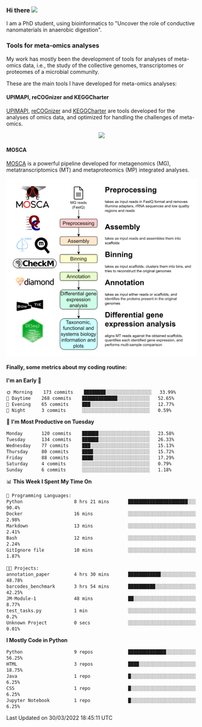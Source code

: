### Hi there <img src="https://media.giphy.com/media/hvRJCLFzcasrR4ia7z/giphy.gif" width="25px">

I am a PhD student, using bioinformatics to "Uncover the role of conductive nanomaterials in anaerobic digestion".

### Tools for meta-omics analyses

My work has mostly been the development of tools for analyses of meta-omics data, i.e., the study of the collective genomes, transcriptomes or proteomes of a microbial community.

These are the main tools I have developed for meta-omics analyses:

#### UPIMAPI, reCOGnizer and KEGGCharter

[UPIMAPI](https://github.com/iquasere/UPIMAPI), [reCOGnizer](https://github.com/iquasere/reCOGnizer) and [KEGGCharter](https://github.com/iquasere/KEGGCharter) are tools developed for the analyses of omics data, and optimized for handling the challenges of meta-omics.

<p align="center">
    <img src="assets/annotation_paper.png">
</p>

#### MOSCA

[MOSCA](https://github.com/iquasere/MOSCA) is a powerful pipeline developed for metagenomics (MG), metatranscriptomics (MT) and metaproteomics (MP) integrated analyses.

<p align="center">
    <img src="assets/mosca_workflow.png" align="center" width="700">
</p>


#### Finally, some metrics about my coding routine:

<!--START_SECTION:waka-->
**I'm an Early 🐤** 

```text
🌞 Morning    173 commits    ████████░░░░░░░░░░░░░░░░░   33.99% 
🌆 Daytime    268 commits    █████████████░░░░░░░░░░░░   52.65% 
🌃 Evening    65 commits     ███░░░░░░░░░░░░░░░░░░░░░░   12.77% 
🌙 Night      3 commits      ░░░░░░░░░░░░░░░░░░░░░░░░░   0.59%

```
📅 **I'm Most Productive on Tuesday** 

```text
Monday       120 commits    ██████░░░░░░░░░░░░░░░░░░░   23.58% 
Tuesday      134 commits    ██████░░░░░░░░░░░░░░░░░░░   26.33% 
Wednesday    77 commits     ███░░░░░░░░░░░░░░░░░░░░░░   15.13% 
Thursday     80 commits     ████░░░░░░░░░░░░░░░░░░░░░   15.72% 
Friday       88 commits     ████░░░░░░░░░░░░░░░░░░░░░   17.29% 
Saturday     4 commits      ░░░░░░░░░░░░░░░░░░░░░░░░░   0.79% 
Sunday       6 commits      ░░░░░░░░░░░░░░░░░░░░░░░░░   1.18%

```


📊 **This Week I Spent My Time On** 

```text
💬 Programming Languages: 
Python                   8 hrs 21 mins       ██████████████████████░░░   90.4% 
Docker                   16 mins             ░░░░░░░░░░░░░░░░░░░░░░░░░   2.98% 
Markdown                 13 mins             ░░░░░░░░░░░░░░░░░░░░░░░░░   2.41% 
Bash                     12 mins             ░░░░░░░░░░░░░░░░░░░░░░░░░   2.24% 
GitIgnore file           10 mins             ░░░░░░░░░░░░░░░░░░░░░░░░░   1.87%

🐱‍💻 Projects: 
annotation_paper         4 hrs 30 mins       ████████████░░░░░░░░░░░░░   48.78% 
barcodes_benchmark       3 hrs 54 mins       ██████████░░░░░░░░░░░░░░░   42.25% 
JM-Module-1              48 mins             ██░░░░░░░░░░░░░░░░░░░░░░░   8.77% 
test_tasks.py            1 min               ░░░░░░░░░░░░░░░░░░░░░░░░░   0.2% 
Unknown Project          0 secs              ░░░░░░░░░░░░░░░░░░░░░░░░░   0.01%

```

**I Mostly Code in Python** 

```text
Python                   9 repos             ██████████████░░░░░░░░░░░   56.25% 
HTML                     3 repos             ████░░░░░░░░░░░░░░░░░░░░░   18.75% 
Java                     1 repo              █░░░░░░░░░░░░░░░░░░░░░░░░   6.25% 
CSS                      1 repo              █░░░░░░░░░░░░░░░░░░░░░░░░   6.25% 
Jupyter Notebook         1 repo              █░░░░░░░░░░░░░░░░░░░░░░░░   6.25%

```



 Last Updated on 30/03/2022 18:45:11 UTC
<!--END_SECTION:waka-->
